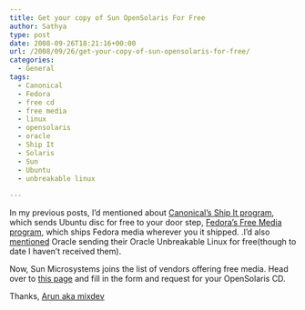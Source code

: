 ```yaml
---
title: Get your copy of Sun OpenSolaris For Free
author: Sathya
type: post
date: 2008-09-26T18:21:16+00:00
url: /2008/09/26/get-your-copy-of-sun-opensolaris-for-free/
categories:
  - General
tags:
  - Canonical
  - Fedora
  - free cd
  - free media
  - linux
  - opensolaris
  - oracle
  - Ship It
  - Solaris
  - Sun
  - Ubuntu
  - unbreakable linux
  
---
```

In my previous posts, I&#8217;d mentioned about [Canonical&#8217;s Ship It program][1], which sends Ubuntu disc for free to your door step, [Fedora&#8217;s Free Media program][2], which ships Fedora media wherever you it shipped. .I&#8217;d also [mentioned][1] Oracle sending their Oracle Unbreakable Linux for free(though to date I haven&#8217;t received them). 

Now, Sun Microsystems joins the list of vendors offering free media. Head over to [this page][3] and fill in the form and request for your OpenSolaris CD.
  
Thanks, [Arun aka mixdev][4]

 [1]: http://sathyasays.com/2008/05/19/oracle-offers-free-linux-dvds-oracle-unbreakable-linux/
 [2]: http://sathyasays.com/2008/05/14/fedora-free-media-program/
 [3]: https://www2.sun.de/dct/forms/reg_us_2307_228_0.jsp
 [4]: http://twitter.com/mixdev/statuses/931491570